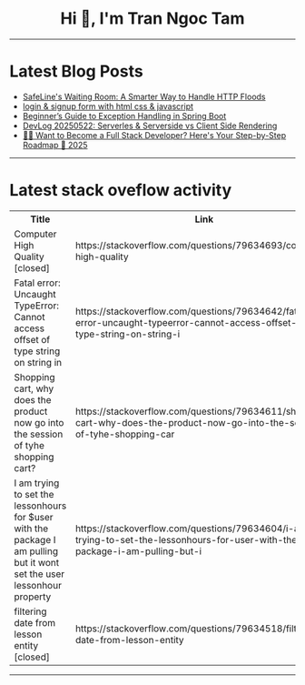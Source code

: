 <h1 align="center">Hi 👋, I'm Tran Ngoc Tam</h1>

---

# Latest Blog Posts 
<!-- BLOG-POST-LIST:START -->
- [SafeLine&#39;s Waiting Room: A Smarter Way to Handle HTTP Floods](https://dev.to/sharon_42e16b8da44dabde6d/safelines-waiting-room-a-smarter-way-to-handle-http-floods-1do7)
- [login &amp; signup form with html css &amp; javascript](https://dev.to/baybin_baby_30c68118f4908/login-signup-form-with-html-css-javascript-o2i)
- [Beginner’s Guide to Exception Handling in Spring Boot](https://dev.to/mohammedquasimda/beginners-guide-to-exception-handling-in-spring-boot-mo7)
- [DevLog 20250522: Serverles &amp; Serverside vs Client Side Rendering](https://dev.to/methodox/devlog-20250522-serverles-serverside-vs-client-side-rendering-2n0h)
- [🧑‍💻 Want to Become a Full Stack Developer? Here&#39;s Your Step-by-Step Roadmap 🚀 2025](https://dev.to/saif_uddin/want-to-become-a-full-stack-developer-heres-your-step-by-step-roadmap-2025-405k)
<!-- BLOG-POST-LIST:END -->

---

# Latest stack oveflow activity
<table>
  <tr><th>Title</th><th>Link</th></tr>
  <!-- STACKOVERFLOW:START --><tr><td>Computer High Quality [closed]</td><td>https://stackoverflow.com/questions/79634693/computer-high-quality</td></tr><tr><td>Fatal error: Uncaught TypeError: Cannot access offset of type string on string in</td><td>https://stackoverflow.com/questions/79634642/fatal-error-uncaught-typeerror-cannot-access-offset-of-type-string-on-string-i</td></tr><tr><td>Shopping cart, why does the product now go into the session of tyhe shopping cart?</td><td>https://stackoverflow.com/questions/79634611/shopping-cart-why-does-the-product-now-go-into-the-session-of-tyhe-shopping-car</td></tr><tr><td>I am trying to set the lessonhours for $user with the package I am pulling but it wont set the user lessonhour property</td><td>https://stackoverflow.com/questions/79634604/i-am-trying-to-set-the-lessonhours-for-user-with-the-package-i-am-pulling-but-i</td></tr><tr><td>filtering date from lesson entity [closed]</td><td>https://stackoverflow.com/questions/79634518/filtering-date-from-lesson-entity</td></tr><!-- STACKOVERFLOW:END -->
</table>

---


